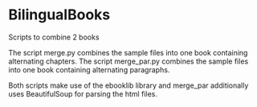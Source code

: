 # BilingualBooks
Scripts to combine 2 books

The script merge.py combines the sample files into one book containing alternating chapters.
The script merge_par.py combines the sample files into one book containing alternating paragraphs.

Both scripts make use of the ebooklib library and merge_par additionally uses BeautifulSoup for parsing the html files.

